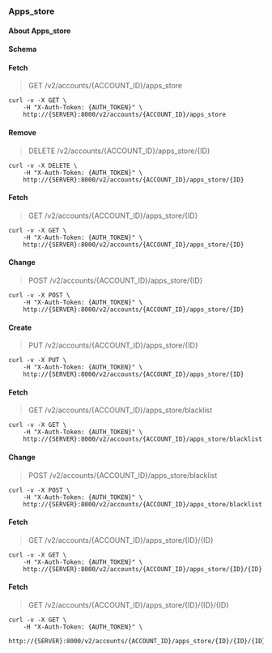 ### Apps_store

#### About Apps_store

#### Schema



#### Fetch

> GET /v2/accounts/{ACCOUNT_ID}/apps_store

```shell
curl -v -X GET \
    -H "X-Auth-Token: {AUTH_TOKEN}" \
    http://{SERVER}:8000/v2/accounts/{ACCOUNT_ID}/apps_store
```

#### Remove

> DELETE /v2/accounts/{ACCOUNT_ID}/apps_store/{ID}

```shell
curl -v -X DELETE \
    -H "X-Auth-Token: {AUTH_TOKEN}" \
    http://{SERVER}:8000/v2/accounts/{ACCOUNT_ID}/apps_store/{ID}
```

#### Fetch

> GET /v2/accounts/{ACCOUNT_ID}/apps_store/{ID}

```shell
curl -v -X GET \
    -H "X-Auth-Token: {AUTH_TOKEN}" \
    http://{SERVER}:8000/v2/accounts/{ACCOUNT_ID}/apps_store/{ID}
```

#### Change

> POST /v2/accounts/{ACCOUNT_ID}/apps_store/{ID}

```shell
curl -v -X POST \
    -H "X-Auth-Token: {AUTH_TOKEN}" \
    http://{SERVER}:8000/v2/accounts/{ACCOUNT_ID}/apps_store/{ID}
```

#### Create

> PUT /v2/accounts/{ACCOUNT_ID}/apps_store/{ID}

```shell
curl -v -X PUT \
    -H "X-Auth-Token: {AUTH_TOKEN}" \
    http://{SERVER}:8000/v2/accounts/{ACCOUNT_ID}/apps_store/{ID}
```

#### Fetch

> GET /v2/accounts/{ACCOUNT_ID}/apps_store/blacklist

```shell
curl -v -X GET \
    -H "X-Auth-Token: {AUTH_TOKEN}" \
    http://{SERVER}:8000/v2/accounts/{ACCOUNT_ID}/apps_store/blacklist
```

#### Change

> POST /v2/accounts/{ACCOUNT_ID}/apps_store/blacklist

```shell
curl -v -X POST \
    -H "X-Auth-Token: {AUTH_TOKEN}" \
    http://{SERVER}:8000/v2/accounts/{ACCOUNT_ID}/apps_store/blacklist
```

#### Fetch

> GET /v2/accounts/{ACCOUNT_ID}/apps_store/{ID}/{ID}

```shell
curl -v -X GET \
    -H "X-Auth-Token: {AUTH_TOKEN}" \
    http://{SERVER}:8000/v2/accounts/{ACCOUNT_ID}/apps_store/{ID}/{ID}
```

#### Fetch

> GET /v2/accounts/{ACCOUNT_ID}/apps_store/{ID}/{ID}/{ID}

```shell
curl -v -X GET \
    -H "X-Auth-Token: {AUTH_TOKEN}" \
    http://{SERVER}:8000/v2/accounts/{ACCOUNT_ID}/apps_store/{ID}/{ID}/{ID}
```


